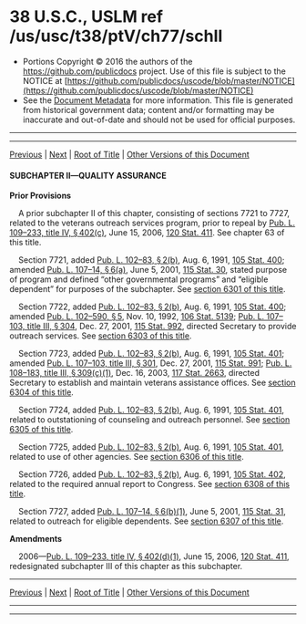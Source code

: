 ---
---

# 38 U.S.C., USLM ref /us/usc/t38/ptV/ch77/schII

* Portions Copyright © 2016 the authors of the https://github.com/publicdocs project.
  Use of this file is subject to the NOTICE at [https://github.com/publicdocs/uscode/blob/master/NOTICE](https://github.com/publicdocs/uscode/blob/master/NOTICE)
* See the [Document Metadata](././../../../../../..//README.md) for more information.
  This file is generated from historical government data; content and/or formatting may be inaccurate and out-of-date and should not be used for official purposes.

----------
----------

[Previous](./../../../../../..//us/usc/t38/ptV/ch77/schI/m__us_usc_t38_s7703.md) | [Next](./../../../../../..//us/usc/t38/ptV/ch77/schII/m__us_usc_t38_s7731.md) | [Root of Title](./../../../../../../) | [Other Versions of this Document](https://publicdocs.github.io/go/links?ns=uslm&ref=%2Fus%2Fusc%2Ft38%2FptV%2Fch77%2FschII)

#### SUBCHAPTER II—QUALITY ASSURANCE

 __Prior Provisions__ 

    A prior subchapter II of this chapter, consisting of sections 7721 to 7727, related to the veterans outreach services program, prior to repeal by [Pub. L. 109–233, title IV, § 402(c)][/us/pl/109/233/s402/c], June 15, 2006, [120 Stat. 411][/us/stat/120/411]. See chapter 63 of this title.

    Section 7721, added [Pub. L. 102–83, § 2(b)][/us/pl/102/83/s2/b], Aug. 6, 1991, [105 Stat. 400][/us/stat/105/400]; amended [Pub. L. 107–14, § 6(a)][/us/pl/107/14/s6/a], June 5, 2001, [115 Stat. 30][/us/stat/115/30], stated purpose of program and defined “other governmental programs” and “eligible dependent” for purposes of the subchapter. See [section 6301 of this title][/us/usc/t38/s6301].

    Section 7722, added [Pub. L. 102–83, § 2(b)][/us/pl/102/83/s2/b], Aug. 6, 1991, [105 Stat. 400][/us/stat/105/400]; amended [Pub. L. 102–590, § 5][/us/pl/102/590/s5], Nov. 10, 1992, [106 Stat. 5139][/us/stat/106/5139]; [Pub. L. 107–103, title III, § 304][/us/pl/107/103/s304], Dec. 27, 2001, [115 Stat. 992][/us/stat/115/992], directed Secretary to provide outreach services. See [section 6303 of this title][/us/usc/t38/s6303].

    Section 7723, added [Pub. L. 102–83, § 2(b)][/us/pl/102/83/s2/b], Aug. 6, 1991, [105 Stat. 401][/us/stat/105/401]; amended [Pub. L. 107–103, title III, § 301][/us/pl/107/103/s301], Dec. 27, 2001, [115 Stat. 991][/us/stat/115/991]; [Pub. L. 108–183, title III, § 309(c)(1)][/us/pl/108/183/s309/c/1], Dec. 16, 2003, [117 Stat. 2663][/us/stat/117/2663], directed Secretary to establish and maintain veterans assistance offices. See [section 6304 of this title][/us/usc/t38/s6304].

    Section 7724, added [Pub. L. 102–83, § 2(b)][/us/pl/102/83/s2/b], Aug. 6, 1991, [105 Stat. 401][/us/stat/105/401], related to outstationing of counseling and outreach personnel. See [section 6305 of this title][/us/usc/t38/s6305].

    Section 7725, added [Pub. L. 102–83, § 2(b)][/us/pl/102/83/s2/b], Aug. 6, 1991, [105 Stat. 401][/us/stat/105/401], related to use of other agencies. See [section 6306 of this title][/us/usc/t38/s6306].

    Section 7726, added [Pub. L. 102–83, § 2(b)][/us/pl/102/83/s2/b], Aug. 6, 1991, [105 Stat. 402][/us/stat/105/402], related to the required annual report to Congress. See [section 6308 of this title][/us/usc/t38/s6308].

    Section 7727, added [Pub. L. 107–14, § 6(b)(1)][/us/pl/107/14/s6/b/1], June 5, 2001, [115 Stat. 31][/us/stat/115/31], related to outreach for eligible dependents. See [section 6307 of this title][/us/usc/t38/s6307].

 __Amendments__ 

    2006—[Pub. L. 109–233, title IV, § 402(d)(1)][/us/pl/109/233/s402/d/1], June 15, 2006, [120 Stat. 411][/us/stat/120/411], redesignated subchapter III of this chapter as this subchapter.

----------

[Previous](./../../../../../..//us/usc/t38/ptV/ch77/schI/m__us_usc_t38_s7703.md) | [Next](./../../../../../..//us/usc/t38/ptV/ch77/schII/m__us_usc_t38_s7731.md) | [Root of Title](./../../../../../../) | [Other Versions of this Document](https://publicdocs.github.io/go/links?ns=uslm&ref=%2Fus%2Fusc%2Ft38%2FptV%2Fch77%2FschII)

----------
----------

[/us/pl/109/233/s402/c]: https://publicdocs.github.io/go/links?ns=uslm&ref=%2Fus%2Fpl%2F109%2F233%2Fs402%2Fc
[/us/stat/120/411]: https://publicdocs.github.io/go/links?ns=uslm&ref=%2Fus%2Fstat%2F120%2F411
[/us/pl/102/83/s2/b]: https://publicdocs.github.io/go/links?ns=uslm&ref=%2Fus%2Fpl%2F102%2F83%2Fs2%2Fb
[/us/stat/105/400]: https://publicdocs.github.io/go/links?ns=uslm&ref=%2Fus%2Fstat%2F105%2F400
[/us/pl/107/14/s6/a]: https://publicdocs.github.io/go/links?ns=uslm&ref=%2Fus%2Fpl%2F107%2F14%2Fs6%2Fa
[/us/stat/115/30]: https://publicdocs.github.io/go/links?ns=uslm&ref=%2Fus%2Fstat%2F115%2F30
[/us/usc/t38/s6301]: https://publicdocs.github.io/go/links?ns=uslm&ref=%2Fus%2Fusc%2Ft38%2Fs6301
[/us/pl/102/83/s2/b]: https://publicdocs.github.io/go/links?ns=uslm&ref=%2Fus%2Fpl%2F102%2F83%2Fs2%2Fb
[/us/stat/105/400]: https://publicdocs.github.io/go/links?ns=uslm&ref=%2Fus%2Fstat%2F105%2F400
[/us/pl/102/590/s5]: https://publicdocs.github.io/go/links?ns=uslm&ref=%2Fus%2Fpl%2F102%2F590%2Fs5
[/us/stat/106/5139]: https://publicdocs.github.io/go/links?ns=uslm&ref=%2Fus%2Fstat%2F106%2F5139
[/us/pl/107/103/s304]: https://publicdocs.github.io/go/links?ns=uslm&ref=%2Fus%2Fpl%2F107%2F103%2Fs304
[/us/stat/115/992]: https://publicdocs.github.io/go/links?ns=uslm&ref=%2Fus%2Fstat%2F115%2F992
[/us/usc/t38/s6303]: https://publicdocs.github.io/go/links?ns=uslm&ref=%2Fus%2Fusc%2Ft38%2Fs6303
[/us/pl/102/83/s2/b]: https://publicdocs.github.io/go/links?ns=uslm&ref=%2Fus%2Fpl%2F102%2F83%2Fs2%2Fb
[/us/stat/105/401]: https://publicdocs.github.io/go/links?ns=uslm&ref=%2Fus%2Fstat%2F105%2F401
[/us/pl/107/103/s301]: https://publicdocs.github.io/go/links?ns=uslm&ref=%2Fus%2Fpl%2F107%2F103%2Fs301
[/us/stat/115/991]: https://publicdocs.github.io/go/links?ns=uslm&ref=%2Fus%2Fstat%2F115%2F991
[/us/pl/108/183/s309/c/1]: https://publicdocs.github.io/go/links?ns=uslm&ref=%2Fus%2Fpl%2F108%2F183%2Fs309%2Fc%2F1
[/us/stat/117/2663]: https://publicdocs.github.io/go/links?ns=uslm&ref=%2Fus%2Fstat%2F117%2F2663
[/us/usc/t38/s6304]: https://publicdocs.github.io/go/links?ns=uslm&ref=%2Fus%2Fusc%2Ft38%2Fs6304
[/us/pl/102/83/s2/b]: https://publicdocs.github.io/go/links?ns=uslm&ref=%2Fus%2Fpl%2F102%2F83%2Fs2%2Fb
[/us/stat/105/401]: https://publicdocs.github.io/go/links?ns=uslm&ref=%2Fus%2Fstat%2F105%2F401
[/us/usc/t38/s6305]: https://publicdocs.github.io/go/links?ns=uslm&ref=%2Fus%2Fusc%2Ft38%2Fs6305
[/us/pl/102/83/s2/b]: https://publicdocs.github.io/go/links?ns=uslm&ref=%2Fus%2Fpl%2F102%2F83%2Fs2%2Fb
[/us/stat/105/401]: https://publicdocs.github.io/go/links?ns=uslm&ref=%2Fus%2Fstat%2F105%2F401
[/us/usc/t38/s6306]: https://publicdocs.github.io/go/links?ns=uslm&ref=%2Fus%2Fusc%2Ft38%2Fs6306
[/us/pl/102/83/s2/b]: https://publicdocs.github.io/go/links?ns=uslm&ref=%2Fus%2Fpl%2F102%2F83%2Fs2%2Fb
[/us/stat/105/402]: https://publicdocs.github.io/go/links?ns=uslm&ref=%2Fus%2Fstat%2F105%2F402
[/us/usc/t38/s6308]: https://publicdocs.github.io/go/links?ns=uslm&ref=%2Fus%2Fusc%2Ft38%2Fs6308
[/us/pl/107/14/s6/b/1]: https://publicdocs.github.io/go/links?ns=uslm&ref=%2Fus%2Fpl%2F107%2F14%2Fs6%2Fb%2F1
[/us/stat/115/31]: https://publicdocs.github.io/go/links?ns=uslm&ref=%2Fus%2Fstat%2F115%2F31
[/us/usc/t38/s6307]: https://publicdocs.github.io/go/links?ns=uslm&ref=%2Fus%2Fusc%2Ft38%2Fs6307
[/us/pl/109/233/s402/d/1]: https://publicdocs.github.io/go/links?ns=uslm&ref=%2Fus%2Fpl%2F109%2F233%2Fs402%2Fd%2F1
[/us/stat/120/411]: https://publicdocs.github.io/go/links?ns=uslm&ref=%2Fus%2Fstat%2F120%2F411


